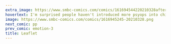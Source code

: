 ```yaml
---
extra_image: https://www.smbc-comics.com/comics/161694544220210328after.png
hovertext: I'm surprised people haven't introduced more psyops into children's games.
image: https://www.smbc-comics.com/comics/1616945245-20210328.png
next_comic: pp
prev_comic: emotion-3
title: Leaflet
---
```


